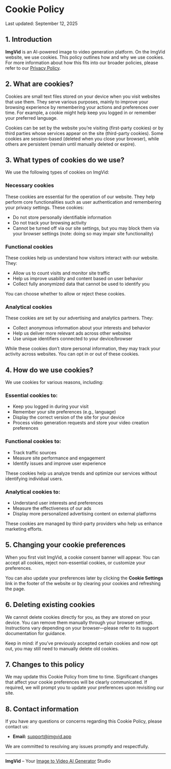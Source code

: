 # Cookie Policy

Last updated: September 12, 2025

## 1. Introduction

**ImgVid** is an AI-powered image to video generation platform. On the ImgVid website, we use cookies. This policy outlines how and why we use cookies. For more information about how this fits into our broader policies, please refer to our [Privacy Policy](/legal/privacy).

## 2. What are cookies?

Cookies are small text files stored on your device when you visit websites that use them. They serve various purposes, mainly to improve your browsing experience by remembering your actions and preferences over time. For example, a cookie might help keep you logged in or remember your preferred language.

Cookies can be set by the website you’re visiting (first-party cookies) or by third parties whose services appear on the site (third-party cookies). Some cookies are session-based (deleted when you close your browser), while others are persistent (remain until manually deleted or expire).

## 3. What types of cookies do we use?

We use the following types of cookies on ImgVid:

### Necessary cookies

These cookies are essential for the operation of our website. They help perform core functionalities such as user authentication and remembering your privacy settings. These cookies:

* Do not store personally identifiable information
* Do not track your browsing activity
* Cannot be turned off via our site settings, but you may block them via your browser settings (note: doing so may impair site functionality)

### Functional cookies

These cookies help us understand how visitors interact with our website. They:

* Allow us to count visits and monitor site traffic
* Help us improve usability and content based on user behavior
* Collect fully anonymized data that cannot be used to identify you

You can choose whether to allow or reject these cookies.

### Analytical cookies

These cookies are set by our advertising and analytics partners. They:

* Collect anonymous information about your interests and behavior
* Help us deliver more relevant ads across other websites
* Use unique identifiers connected to your device/browser

While these cookies don’t store personal information, they may track your activity across websites. You can opt in or out of these cookies.

## 4. How do we use cookies?

We use cookies for various reasons, including:

### Essential cookies to:

* Keep you logged in during your visit
* Remember your site preferences (e.g., language)
* Display the correct version of the site for your device
* Process video generation requests and store your video creation preferences

### Functional cookies to:

* Track traffic sources
* Measure site performance and engagement
* Identify issues and improve user experience

These cookies help us analyze trends and optimize our services without identifying individual users.

### Analytical cookies to:

* Understand user interests and preferences
* Measure the effectiveness of our ads
* Display more personalized advertising content on external platforms

These cookies are managed by third-party providers who help us enhance marketing efforts.

## 5. Changing your cookie preferences

When you first visit ImgVid, a cookie consent banner will appear. You can accept all cookies, reject non-essential cookies, or customize your preferences.

You can also update your preferences later by clicking the **Cookie Settings** link in the footer of the website or by clearing your cookies and refreshing the page.

## 6. Deleting existing cookies

We cannot delete cookies directly for you, as they are stored on your device. You can remove them manually through your browser settings. Instructions vary depending on your browser—please refer to its support documentation for guidance.

Keep in mind: if you’ve previously accepted certain cookies and now opt out, you may still need to manually delete old cookies.

## 7. Changes to this policy

We may update this Cookie Policy from time to time. Significant changes that affect your cookie preferences will be clearly communicated. If required, we will prompt you to update your preferences upon revisiting our site.

## 8. Contact information

If you have any questions or concerns regarding this Cookie Policy, please contact us:

- **Email:** [support@imgvid.app](mailto:support@imgvid.app)

We are committed to resolving any issues promptly and respectfully.

---

**ImgVid** – Your [Image to Video AI Generator](/) Studio
